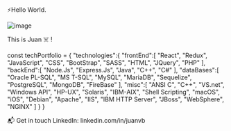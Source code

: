 ⚡Hello World. 

![image](https://user-images.githubusercontent.com/42616320/175443992-6a3b1310-7605-42d6-b017-ab621c2ef2ba.png)


This is Juan ☠️ !

const techPortfolio = {
   "technologies":{
      "frontEnd":[
         "React",
         "Redux",
         "JavaScript",
         "CSS",
         "BootStrap",
         "SASS",
         "HTML",
         "JQuery",
         "PHP"
      ],
      "backEnd":[
         "Node.Js",
         "Express.Js",
         "Java",
         "C++",
         "C#"
      ],
      "dataBases":[
         "Oracle PL-SQL",
         "MS T-SQL",
         "MySQL",
         "MariaDB",
         "Sequelize",
         "PostgreSQL",
         "MongoDB",
         "FireBase"
      ],
      "misc":[
         "ANSI C",
         "C++",
         "VS.net",
         "Windows API",
         "HP-UX",
         "Solaris",
         "IBM-AIX",
         "Shell Scripting",
         "macOS",
         "iOS",
         "Debian",
         "Apache",
         "IIS",
         "IBM HTTP Server",
         "JBoss",
         "WebSphere",
         "NGINX"
      ]
   }
}

📬 Get in touch
LinkedIn: linkedin.com/in/juanvb

<!--
**juanvgithug/juanvgithug** is a ✨ _special_ ✨ repository because its `README.md` (this file) appears on your GitHub profile.

Here are some ideas to get you started:

- 🔭 I’m currently working on ...
- 🌱 I’m currently learning ...
- 👯 I’m looking to collaborate on ...
- 🤔 I’m looking for help with ...
- 💬 Ask me about ...
- 📫 How to reach me: ...
- 😄 Pronouns: ...
- ⚡ Fun fact: ...
-->
